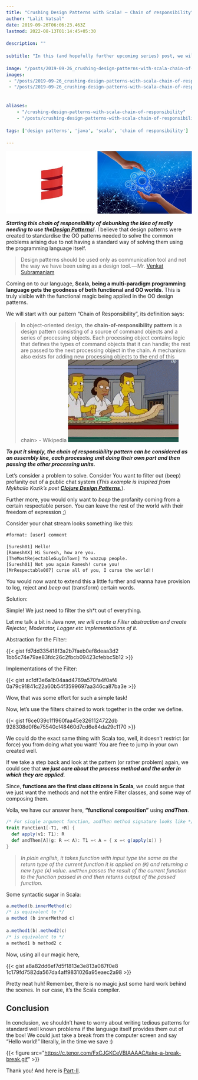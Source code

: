 ```yaml
---
title: "Crushing Design Patterns with Scala! — Chain of responsibility"
author: "Lalit Vatsal"
date: 2019-09-26T06:06:23.463Z
lastmod: 2022-08-13T01:14:45+05:30

description: ""

subtitle: "In this (and hopefully further upcoming series) post, we will debunk the idea of really needing to use the Design Patterns. I believe that…"

image: "/posts/2019-09-26_crushing-design-patterns-with-scala-chain-of-responsibility/images/1.jpeg"
images:
 - "/posts/2019-09-26_crushing-design-patterns-with-scala-chain-of-responsibility/images/1.jpeg"
 - "/posts/2019-09-26_crushing-design-patterns-with-scala-chain-of-responsibility/images/2.gif"


aliases:
    - "/crushing-design-patterns-with-scala-chain-of-responsibility"
    - "/posts/crushing-design-patterns-with-scala-chain-of-responsibility"

tags: ['design patterns', 'java', 'scala', 'chain of responsibility']

---
```


![image](/posts/2019-09-26_crushing-design-patterns-with-scalachain-of-responsibility/images/1.jpeg#layoutTextWidth)

**_Starting this chain of responsibility of debunking the idea of really needing to use the_**[**_Design Patterns_**](https://en.wikipedia.org/wiki/Design_Patterns)**_!_**. I believe that design patterns were created to standardise the OO patterns needed to solve the common problems arising due to not having a standard way of solving them using the programming language itself.
> Design patterns should be used only as communication tool and not the way we have been using as a design tool. — Mr. [Venkat Subramaniam](https://twitter.com/venkat_s)

Coming on to our language, **Scala, being a multi-paradigm programming language gets the goodness of both functional and OO worlds**. This is truly visible with the functional magic being applied in the OO design patterns.

We will start with our pattern “Chain of Responsibility”, its definition says:
> In object-oriented design, the **chain-of-responsibility pattern** is a design pattern consisting of a source of command objects and a series of processing objects. Each processing object contains logic that defines the types of command objects that it can handle; the rest are passed to the next processing object in the chain. A mechanism also exists for adding new processing objects to the end of this chain> - Wikipedia
![image](/posts/2019-09-26_crushing-design-patterns-with-scalachain-of-responsibility/images/2.gif#layoutTextWidth)

**_To put it simply, the chain of responsibility pattern can be considered as an assembly line, each processing unit doing their own part and then passing the other processing units._**

Let’s consider a problem to solve. Consider You want to filter out (beep) profanity out of a public chat system (_This example is inspired from Mykhailo Kozik’s post_ [**_Clojure Design Patterns_**_._](http://mishadoff.com/blog/clojure-design-patterns/#episode-16-chain-of-responsibility)).

Further more, you would only want to _beep_ the profanity coming from a certain respectable person. You can leave the rest of the world with their freedom of expression ;)

Consider your chat stream looks something like this:

```log {style=github-dark}
#format: [user] comment

[Suresh01] Hello!
[RameshXX] Hi Suresh, how are you.
[TheMostRejectableGuyInTown] Yo wazzup people.
[Suresh01] Not you again Ramesh! curse you!
[MrRespectable007] curse all of you, I curse the world!!
```

You would now want to extend this a little further and wanna have provision to log, reject and _beep_ out (transform) certain words.

Solution:

Simple! We just need to filter the sh*t out of everything.

Let me talk a bit in Java now, _we will create a Filter abstraction and create Rejector, Moderator, Logger etc implementations of it._

Abstraction for the Filter:

{{< gist fd7dd335418f3a2b7faeb0ef8deaa3d2 1bb5c74e79ae83fdc26c2fbcb09423cfebbc5b12 >}}

Implementations of the Filter:

{{< gist ac1df3e6a1b04aad4769a570fa4f0af4 0a79c91841c22a60b54f3599697aa346ca87ba3e >}}

Wow, that was some effort for such a simple task!

Now, let’s use the filters chained to work together in the order we define.

{{< gist f6ce039c1f1960faa45e3261124722db 928308d0f6e75540cf48460d7cd6e84da29c1170 >}}

We could do the exact same thing with Scala too, well, it doesn’t restrict (or force) you from doing what you want! You are free to jump in your own created well.

If we take a step back and look at the pattern (or rather problem) again, we could see that **_we just care about the process method and the order in which they are applied._**

Since, **functions are the first class citizens in Scala**, we could argue that we just want the methods and not the entire Filter classes, and some way of composing them.

Voila, we have our answer here, **“functional composition”** using **_andThen_**.

```scala {style=github-dark}
/* For single argument function, andThen method signature looks like */
trait Function1[-T1, +R] {
  def apply(v1: T1): R
  def andThen[A](g: R =< A): T1 =< A = { x =< g(apply(x)) }
}
```

> _In plain english, it takes function with input type the same as the return type of the current function it is applied on (`R`) and returning a new type (`A`) value. `andThen` passes the result of the current function to the function passed in and then returns output of the passed function._

Some syntactic sugar in Scala:

```scala {style=github-dark}
a.method(b.innerMethod(c)
/* is equivalent to */
a method (b innerMethod c)

a.method1(b).method2(c)
/* is equivalent to */
a method1 b method2 c
```

Now, using all our magic here,

{{< gist a8a82dd6ef7d5f1813e3e813a087f0e8 1c179fd7582da567da4aff9831026a95eaec2a98 >}}

Pretty neat huh! Remember, there is no magic just some hard work behind the scenes. In our case, it’s the Scala compiler.

## Conclusion

In conclusion, we shouldn’t have to worry about writing tedious patterns for standard well known problems if the language itself provides them out of the box! We could just take a break from the computer screen and say “Hello world!” literally, in the time we save :)

{{< figure src="https://c.tenor.com/FxCJGKCeVBIAAAAC/take-a-break-break.gif" >}}

Thank you! And here is [Part-II](../2019-09-30_cushing-design-patternsunnecessary-patterns).
